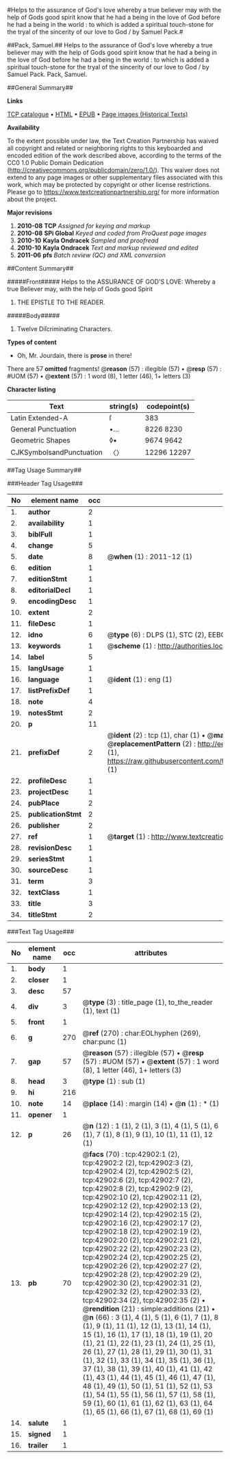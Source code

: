 #Helps to the assurance of God's love whereby a true believer may with the help of Gods good spirit know that he had a being in the love of God before he had a being in the world : to which is added a spiritual touch-stone for the tryal of the sincerity of our love to God / by Samuel Pack.#

##Pack, Samuel.##
Helps to the assurance of God's love whereby a true believer may with the help of Gods good spirit know that he had a being in the love of God before he had a being in the world : to which is added a spiritual touch-stone for the tryal of the sincerity of our love to God / by Samuel Pack.
Pack, Samuel.

##General Summary##

**Links**

[TCP catalogue](http://www.ota.ox.ac.uk/tcp/)  • 
[HTML](http://tei.it.ox.ac.uk/tcp/Texts-HTML/free/A54/A54342.html)  • 
[EPUB](http://tei.it.ox.ac.uk/tcp/Texts-EPUB/free/A54/A54342.epub) • 
[Page images (Historical Texts)](https://historicaltexts.jisc.ac.uk/eebo-09378697e)

**Availability**

To the extent possible under law, the Text Creation Partnership has waived all copyright and related or neighboring rights to this keyboarded and encoded edition of the work described above, according to the terms of the CC0 1.0 Public Domain Dedication (http://creativecommons.org/publicdomain/zero/1.0/). This waiver does not extend to any page images or other supplementary files associated with this work, which may be protected by copyright or other license restrictions. Please go to https://www.textcreationpartnership.org/ for more information about the project.

**Major revisions**

1. __2010-08__ __TCP__ *Assigned for keying and markup*
1. __2010-08__ __SPi Global__ *Keyed and coded from ProQuest page images*
1. __2010-10__ __Kayla Ondracek__ *Sampled and proofread*
1. __2010-10__ __Kayla Ondracek__ *Text and markup reviewed and edited*
1. __2011-06__ __pfs__ *Batch review (QC) and XML conversion*

##Content Summary##

#####Front#####
Helps to the ASSURANCE OF GOD'S LOVE: Whereby a true Believer may, with the help of Gods good Spirit
1. THE EPISTLE TO THE READER.

#####Body#####

1. Twelve Diſcriminating Characters.

**Types of content**

  * Oh, Mr. Jourdain, there is **prose** in there!

There are 57 **omitted** fragments! 
 @__reason__ (57) : illegible (57)  •  @__resp__ (57) : #UOM (57)  •  @__extent__ (57) : 1 word (8), 1 letter (46), 1+ letters (3)

**Character listing**


|Text|string(s)|codepoint(s)|
|---|---|---|
|Latin Extended-A|ſ|383|
|General Punctuation|•…|8226 8230|
|Geometric Shapes|◊▪|9674 9642|
|CJKSymbolsandPunctuation|〈〉|12296 12297|

##Tag Usage Summary##

###Header Tag Usage###

|No|element name|occ|attributes|
|---|---|---|---|
|1.|__author__|2||
|2.|__availability__|1||
|3.|__biblFull__|1||
|4.|__change__|5||
|5.|__date__|8| @__when__ (1) : 2011-12 (1)|
|6.|__edition__|1||
|7.|__editionStmt__|1||
|8.|__editorialDecl__|1||
|9.|__encodingDesc__|1||
|10.|__extent__|2||
|11.|__fileDesc__|1||
|12.|__idno__|6| @__type__ (6) : DLPS (1), STC (2), EEBO-CITATION (1), OCLC (1), VID (1)|
|13.|__keywords__|1| @__scheme__ (1) : http://authorities.loc.gov/ (1)|
|14.|__label__|5||
|15.|__langUsage__|1||
|16.|__language__|1| @__ident__ (1) : eng (1)|
|17.|__listPrefixDef__|1||
|18.|__note__|4||
|19.|__notesStmt__|2||
|20.|__p__|11||
|21.|__prefixDef__|2| @__ident__ (2) : tcp (1), char (1)  •  @__matchPattern__ (2) : ([0-9\-]+):([0-9IVX]+) (1), (.+) (1)  •  @__replacementPattern__ (2) : http://eebo.chadwyck.com/downloadtiff?vid=$1&page=$2 (1), https://raw.githubusercontent.com/textcreationpartnership/Texts/master/tcpchars.xml#$1 (1)|
|22.|__profileDesc__|1||
|23.|__projectDesc__|1||
|24.|__pubPlace__|2||
|25.|__publicationStmt__|2||
|26.|__publisher__|2||
|27.|__ref__|1| @__target__ (1) : http://www.textcreationpartnership.org/docs/. (1)|
|28.|__revisionDesc__|1||
|29.|__seriesStmt__|1||
|30.|__sourceDesc__|1||
|31.|__term__|3||
|32.|__textClass__|1||
|33.|__title__|3||
|34.|__titleStmt__|2||


###Text Tag Usage###

|No|element name|occ|attributes|
|---|---|---|---|
|1.|__body__|1||
|2.|__closer__|1||
|3.|__desc__|57||
|4.|__div__|3| @__type__ (3) : title_page (1), to_the_reader (1), text (1)|
|5.|__front__|1||
|6.|__g__|270| @__ref__ (270) : char:EOLhyphen (269), char:punc (1)|
|7.|__gap__|57| @__reason__ (57) : illegible (57)  •  @__resp__ (57) : #UOM (57)  •  @__extent__ (57) : 1 word (8), 1 letter (46), 1+ letters (3)|
|8.|__head__|3| @__type__ (1) : sub (1)|
|9.|__hi__|216||
|10.|__note__|14| @__place__ (14) : margin (14)  •  @__n__ (1) : * (1)|
|11.|__opener__|1||
|12.|__p__|26| @__n__ (12) : 1 (1), 2 (1), 3 (1), 4 (1), 5 (1), 6 (1), 7 (1), 8 (1), 9 (1), 10 (1), 11 (1), 12 (1)|
|13.|__pb__|70| @__facs__ (70) : tcp:42902:1 (2), tcp:42902:2 (2), tcp:42902:3 (2), tcp:42902:4 (2), tcp:42902:5 (2), tcp:42902:6 (2), tcp:42902:7 (2), tcp:42902:8 (2), tcp:42902:9 (2), tcp:42902:10 (2), tcp:42902:11 (2), tcp:42902:12 (2), tcp:42902:13 (2), tcp:42902:14 (2), tcp:42902:15 (2), tcp:42902:16 (2), tcp:42902:17 (2), tcp:42902:18 (2), tcp:42902:19 (2), tcp:42902:20 (2), tcp:42902:21 (2), tcp:42902:22 (2), tcp:42902:23 (2), tcp:42902:24 (2), tcp:42902:25 (2), tcp:42902:26 (2), tcp:42902:27 (2), tcp:42902:28 (2), tcp:42902:29 (2), tcp:42902:30 (2), tcp:42902:31 (2), tcp:42902:32 (2), tcp:42902:33 (2), tcp:42902:34 (2), tcp:42902:35 (2)  •  @__rendition__ (21) : simple:additions (21)  •  @__n__ (66) : 3 (1), 4 (1), 5 (1), 6 (1), 7 (1), 8 (1), 9 (1), 11 (1), 12 (1), 13 (1), 14 (1), 15 (1), 16 (1), 17 (1), 18 (1), 19 (1), 20 (1), 21 (1), 22 (1), 23 (1), 24 (1), 25 (1), 26 (1), 27 (1), 28 (1), 29 (1), 30 (1), 31 (1), 32 (1), 33 (1), 34 (1), 35 (1), 36 (1), 37 (1), 38 (1), 39 (1), 40 (1), 41 (1), 42 (1), 43 (1), 44 (1), 45 (1), 46 (1), 47 (1), 48 (1), 49 (1), 50 (1), 51 (1), 52 (1), 53 (1), 54 (1), 55 (1), 56 (1), 57 (1), 58 (1), 59 (1), 60 (1), 61 (1), 62 (1), 63 (1), 64 (1), 65 (1), 66 (1), 67 (1), 68 (1), 69 (1)|
|14.|__salute__|1||
|15.|__signed__|1||
|16.|__trailer__|1||
